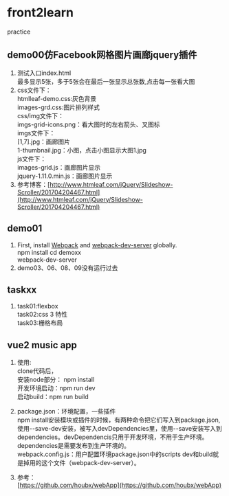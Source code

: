 # front2learn
practice

## demo00仿Facebook网格图片画廊jquery插件 ##
 1. 测试入口index.html  
    最多显示5张，多于5张会在最后一张显示总张数,点击每一张看大图
 2. css文件下：  
    htmlleaf-demo.css:灰色背景  
    images-grd.css:图片排列样式  
    css/img文件下：  
    imgs-grid-icons.png：看大图时的左右箭头、叉图标  
    imgs文件下：  
    [1,7].jpg：画廊图片  
    1-thumbnail.jpg：小图，点击小图显示大图1.jpg  
    js文件下：  
    images-grid.js：画廊图片显示  
    jquery-1.11.0.min.js：画廊图片显示
 3. 参考博客：[http://www.htmleaf.com/jQuery/Slideshow-Scroller/201704204467.html](http://www.htmleaf.com/jQuery/Slideshow-Scroller/201704204467.html)  

## demo01 ##
 1. First, install [Webpack](https://www.npmjs.com/package/webpack) and  [webpack-dev-server](https://www.npmjs.com/package/webpack-dev-server) globally.  
 npm install
 cd demoxx  
 webpack-dev-server
 2. demo03、06、08、09没有运行过去

## taskxx ##
 1. task01:flexbox  
    task02:css 3 特性  
    task03:栅格布局

## vue2 music app ##
 1. 使用:    
    clone代码后，  
    安装node部分： npm install  
    开发环境启动：npm run dev  
    启动build：npm run build
 2. package.json：环境配置，一些插件  
    npm install安装模块或插件的时候，有两种命令把它们写入到package.json,使用--save-dev安装，被写入devDependencies里，使用--save安装写入到dependencies。devDependencis只用于开发环境，不用于生产环境。dependencies是需要发布到生产环境的。  
    webpack.config.js：用户配置环境package.json中的scripts dev和build就是掉用的这个文件（webpack-dev-server）。

 3. 参考：  
     [https://github.com/houbx/webApp](https://github.com/houbx/webApp)

